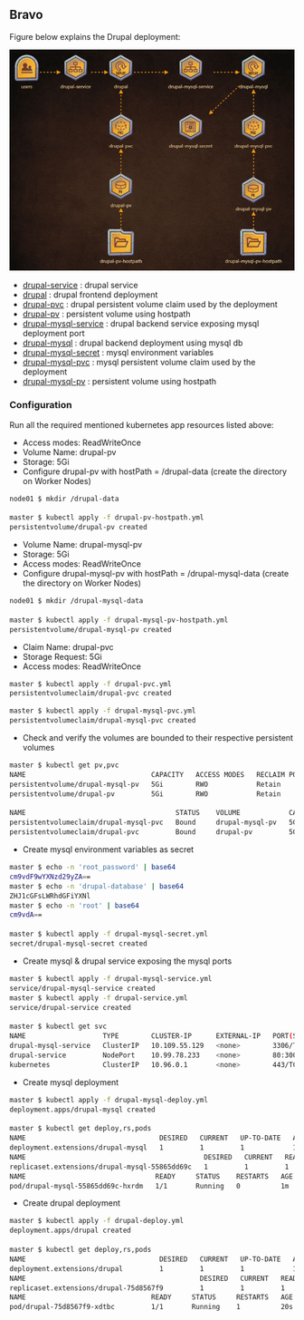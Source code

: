 ## Bravo

Figure below explains the Drupal deployment:

![Figure-Bravo](https://github.com/mhshamim/Game-of-Pods/blob/master/scenarios/Game-of-Pods-Bravo-Deploy.JPG?raw=true)

* [drupal-service](drupal-service.yml) : drupal service
* [drupal](drupal-deploy.yml) : drupal frontend deployment
* [drupal-pvc](drupal-pvc.yml) : drupal persistent volume claim used by the deployment
* [drupal-pv](drupal-pv-hostpath.yml) : persistent volume using hostpath
* [drupal-mysql-service](drupal-mysql-service.yml) : drupal backend service exposing mysql deployment port
* [drupal-mysql](drupal-mysql-deploy.yml) : drupal backend deployment using mysql db
* [drupal-mysql-secret](drupal-mysql-secret.yml) : mysql environment variables
* [drupal-mysql-pvc](drupal-mysql-pvc.yml) : mysql persistent volume claim used by the deployment
* [drupal-mysql-pv](drupal-mysql-pv-hostpath.yml) : persistent volume using hostpath


### Configuration

Run all the required mentioned kubernetes app resources listed above:



- Access modes: ReadWriteOnce
- Volume Name: drupal-pv
- Storage: 5Gi
- Configure drupal-pv with hostPath = /drupal-data (create the directory on Worker Nodes)

```sh
node01 $ mkdir /drupal-data

master $ kubectl apply -f drupal-pv-hostpath.yml
persistentvolume/drupal-pv created
```

- Volume Name: drupal-mysql-pv
- Storage: 5Gi
- Access modes: ReadWriteOnce
- Configure drupal-mysql-pv with hostPath = /drupal-mysql-data (create the directory on Worker Nodes)

```sh
node01 $ mkdir /drupal-mysql-data

master $ kubectl apply -f drupal-mysql-pv-hostpath.yml
persistentvolume/drupal-mysql-pv created
```

- Claim Name: drupal-pvc
- Storage Request: 5Gi
- Access modes: ReadWriteOnce

```sh
master $ kubectl apply -f drupal-pvc.yml
persistentvolumeclaim/drupal-pvc created
```



```sh
master $ kubectl apply -f drupal-mysql-pvc.yml
persistentvolumeclaim/drupal-mysql-pvc created
```
- Check and verify the volumes are bounded to their respective persistent volumes
```sh
master $ kubectl get pv,pvc
NAME                               CAPACITY   ACCESS MODES   RECLAIM POLICY   STATUS    CLAIM                      STORAGECLASS   REASON    AGE
persistentvolume/drupal-mysql-pv   5Gi        RWO            Retain           Bound     default/drupal-mysql-pvc                             38s
persistentvolume/drupal-pv         5Gi        RWO            Retain           Bound     default/drupal-pvc                                   1m

NAME                                     STATUS    VOLUME            CAPACITY   ACCESS MODES   STORAGECLASS   AGE
persistentvolumeclaim/drupal-mysql-pvc   Bound     drupal-mysql-pv   5Gi        RWO                           15s
persistentvolumeclaim/drupal-pvc         Bound     drupal-pv         5Gi        RWO                           22s
```
- Create mysql environment variables as secret
```sh
master $ echo -n 'root_password' | base64
cm9vdF9wYXNzd29yZA==
master $ echo -n 'drupal-database' | base64
ZHJ1cGFsLWRhdGFiYXNl
master $ echo -n 'root' | base64
cm9vdA==

master $ kubectl apply -f drupal-mysql-secret.yml
secret/drupal-mysql-secret created
```

- Create mysql & drupal service exposing the mysql ports

```sh
master $ kubectl apply -f drupal-mysql-service.yml
service/drupal-mysql-service created
master $ kubectl apply -f drupal-service.yml
service/drupal-service created

master $ kubectl get svc
NAME                   TYPE        CLUSTER-IP      EXTERNAL-IP   PORT(S)        AGE
drupal-mysql-service   ClusterIP   10.109.55.129   <none>        3306/TCP       1m
drupal-service         NodePort    10.99.78.233    <none>        80:30095/TCP   1m
kubernetes             ClusterIP   10.96.0.1       <none>        443/TCP        1h
```

- Create mysql deployment

```sh
master $ kubectl apply -f drupal-mysql-deploy.yml
deployment.apps/drupal-mysql created

master $ kubectl get deploy,rs,pods
NAME                                 DESIRED   CURRENT   UP-TO-DATE   AVAILABLE   AGE
deployment.extensions/drupal-mysql   1         1         1            1           1m
NAME                                            DESIRED   CURRENT   READY     AGE
replicaset.extensions/drupal-mysql-55865dd69c   1         1         1         1m
NAME                                READY     STATUS    RESTARTS   AGE
pod/drupal-mysql-55865dd69c-hxrdm   1/1       Running   0          1m
```

- Create drupal deployment

```sh
master $ kubectl apply -f drupal-deploy.yml
deployment.apps/drupal created

master $ kubectl get deploy,rs,pods
NAME                                 DESIRED   CURRENT   UP-TO-DATE   AVAILABLE   AGE
deployment.extensions/drupal         1         1         1            1           20s
NAME                                           DESIRED   CURRENT   READY     AGE
replicaset.extensions/drupal-75d8567f9         1         1         1         20s
NAME                               READY     STATUS     RESTARTS   AGE
pod/drupal-75d8567f9-xdtbc         1/1       Running    1          20s
```